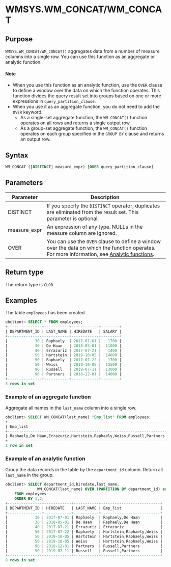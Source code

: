 # WMSYS.WM_CONCAT/WM_CONCAT

## Purpose

`WMSYS.WM_CONCAT/WM_CONCAT()` aggregates data from a number of measure columns into a single row. You can use this function as an aggregate or analytic function.

  <main id="notice" type='explain'>
    <h4>Note</h4>
    <ul>
    <li>When you use this function as an analytic function, use the <code>OVER</code> clause to define a window over the data on which the function operates. This function divides the query result set into groups based on one or more expressions in <code>query_partition_clause</code>. </li>
    <li>When you use it as an aggregate function, you do not need to add the <code>OVER</code> keyword.
    <ul>
    <li>As a single-set aggregate function, the <code>WM_CONCAT()</code> function operates on all rows and returns a single output row. </li>
    <li>As a group-set aggregate function, the <code>WM_CONCAT()</code> function operates on each group specified in the <code>GROUP BY</code> clause and returns an output row. </li>
    </ul>
    </li>
    </ul>
  </main>

## Syntax

```sql
WM_CONCAT ([DISTINCT] measure_expr) [OVER query_partition_clause]
```

## Parameters

| Parameter | Description |
|--------------|-----------------------------------------------------------------------------------------|
| DISTINCT | If you specify the `DISTINCT` operator, duplicates are eliminated from the result set. This parameter is optional.  |
| measure_expr | An expression of any type. NULLs in the measure column are ignored.  |
| OVER | You can use the `OVER` clause to define a window over the data on which the function operates. For more information, see [Analytic functions](../400.analysis-functions-of-oracle-mode/100.window-function-description-of-oracle-mode.md).  |

## Return type

The return type is `CLOB`.

## Examples

The table `employees` has been created.

```sql
obclient> SELECT * FROM employees;
+---------------+-----------+------------+--------+
| DEPARTMENT_ID | LAST_NAME | HIREDATE   | SALARY |
+---------------+-----------+------------+--------+
|            30 | Raphaely  | 2017-07-01 |   1700 |
|            30 | De Haan   | 2018-05-01 |  11000 |
|            40 | Errazuriz | 2017-07-21 |   1400 |
|            50 | Hartstein | 2019-10-05 |  14000 |
|            50 | Raphaely  | 2017-07-22 |   1700 |
|            50 | Weiss     | 2019-10-05 |  13500 |
|            90 | Russell   | 2019-07-11 |  13000 |
|            90 | Partners  | 2018-12-01 |  14000 |
+---------------+-----------+------------+--------+
8 rows in set
```

### Example of an aggregate function

Aggregate all names in the `last_name` column into a single row.

```sql
obclient> SELECT WM_CONCAT(last_name) "Emp_list" FROM employees;
+----------------------------------------------------------------------+
| Emp_list                                                             |
+----------------------------------------------------------------------+
| Raphaely,De Haan,Errazuriz,Hartstein,Raphaely,Weiss,Russell,Partners |
+----------------------------------------------------------------------+
1 row in set
```

### Example of an analytic function

Group the data records in the table by the `department_id` column. Return all `last_name` in the group.

```sql
obclient> SELECT department_id,hiredate,last_name,
              WM_CONCAT(last_name) OVER (PARTITION BY department_id) as "Emp_list"
    FROM employees
    ORDER BY 1,2;
+---------------+------------+-----------+--------------------------+
| DEPARTMENT_ID | HIREDATE   | LAST_NAME | Emp_list                 |
+---------------+------------+-----------+--------------------------+
|            30 | 2017-07-01 | Raphaely  | Raphaely,De Haan         |
|            30 | 2018-05-01 | De Haan   | Raphaely,De Haan         |
|            40 | 2017-07-21 | Errazuriz | Errazuriz                |
|            50 | 2017-07-22 | Raphaely  | Hartstein,Raphaely,Weiss |
|            50 | 2019-10-05 | Hartstein | Hartstein,Raphaely,Weiss |
|            50 | 2019-10-05 | Weiss     | Hartstein,Raphaely,Weiss |
|            90 | 2018-12-01 | Partners  | Russell,Partners         |
|            90 | 2019-07-11 | Russell   | Russell,Partners         |
+---------------+------------+-----------+--------------------------+
8 rows in set
```
